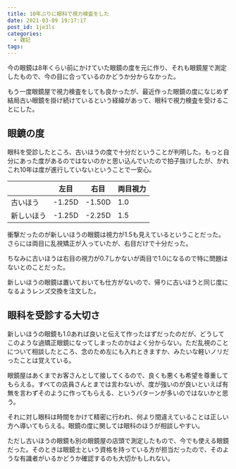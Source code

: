```yaml
---
title: 10年ぶりに眼科で視力検査をした
date: 2021-03-09 19:17:17
post_id: 1je3ls
categories:
  - 雑記
tags:
---
```


今の眼鏡は8年くらい前にかけていた眼鏡の度を元に作り、それも眼鏡屋で測定したもので、今の目に合っているのかどうか分からなかった。

もう一度眼鏡屋で視力検査をしても良かったが、最近作った眼鏡の度になじめず結局古い眼鏡を掛け続けているという経緯があって、眼科で視力検査を受けることにした。


## 眼鏡の度

眼科を受診したところ、古いほうの度で十分だということが判明した。もっと自分にあった度があるのではないのかと思い込んでいたので拍子抜けしたが、かれこれ10年は度が進行していないということで一安心。


|            | 左目   | 右目   | 両目視力 | 
| ---------- | ------ | ------ | -------- | 
| 古いほう   | -1.25D | -1.50D | 1.0      | 
| 新しいほう | -1.25D | -2.25D | 1.5      | 


衝撃だったのが新しいほうの眼鏡は視力が1.5も見えているということだった。さらには両目に乱視矯正が入っていたが、右目だけで十分だった。

ちなみに古いほうは右目の視力が0.7しかないが両目で1.0になるので特に問題はないとのことだった。

新しいほうの眼鏡は置いておいても仕方がないので、帰りに古いほうと同じ度になるようレンズ交換を注文した。


## 眼科を受診する大切さ

新しいほうの眼鏡も1.0あれば良いと伝えて作ったはずだったのだが、どうしてこのような過矯正眼鏡になってしまったのかはよく分からない。ただ乱視のことについて相談したところ、念のため左にも入れときますか、みたいな軽いノリだったことは覚えている。

眼鏡屋はあくまでお客さんとして接してくるので、良くも悪くも希望を尊重してもらえる。すべての店員さんとまでは言わないが、度が強いのが良いといえば有無を言わずそのように作ってもらえる、というパターンが多いのではないかと思う。

それに対し眼科は時間をかけて精密に行われ、何より間違えていることは正しい方へ導いてもらえる。眼鏡の度に関しては眼科のほうが相談しやすい。

ただし古いほうの眼鏡も別の眼鏡屋の店頭で測定したもので、今でも使える眼鏡だった。そのときは眼鏡士という資格を持っている方が担当だったので、そのような有識者がいるかどうか確認するのも大切かもしれない。